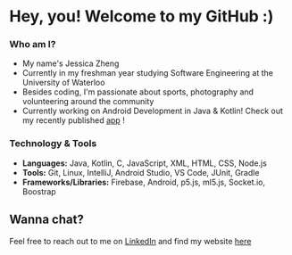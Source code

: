 
<!--
**jessica3710/jessica3710** is a ✨ _special_ ✨ repository because its `README.md` (this file) appears on your GitHub profile.
### Hi there 👋

Here are some ideas to get you started:

- 🔭 I’m currently working on ...
- 🌱 I’m currently learning ...
- 👯 I’m looking to collaborate on ...
- 🤔 I’m looking for help with ...
- 💬 Ask me about ...
- 📫 How to reach me: ...
- 😄 Pronouns: ...
- ⚡ Fun fact: ...
-->
# Hey, you! Welcome to my GitHub :)

### Who am I?
- My name's Jessica Zheng 
- Currently in my freshman year studying Software Engineering at the University of Waterloo
- Besides coding, I'm passionate about sports, photography and volunteering around the community
- Currently working on Android Development in Java & Kotlin! Check out my recently published [app](https://play.google.com/store/apps/details?id=com.zhengineer.curlingclock) !

### Technology & Tools
- **Languages:** Java, Kotlin, C, JavaScript, XML, HTML, CSS, Node.js
- **Tools:** Git, Linux, IntelliJ, Android Studio, VS Code, JUnit, Gradle
- **Frameworks/Libraries:** Firebase, Android, p5.js, ml5.js, Socket.io, Boostrap

## Wanna chat?
Feel free to reach out to me on [LinkedIn](https://www.linkedin.com/in/jessica3710/) and find my website [here](https://jessicazheng.com)


